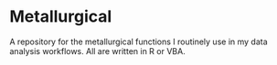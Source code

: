 # Metallurgical

A repository for the metallurgical functions I routinely use in my data analysis workflows.
All are written in R or VBA.
